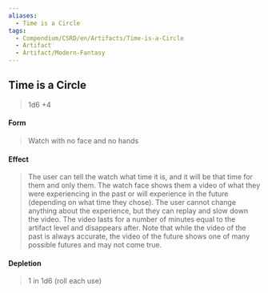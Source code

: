 ```yaml
---
aliases:
  - Time is a Circle
tags:
  - Compendium/CSRD/en/Artifacts/Time-is-a-Circle
  - Artifact
  - Artifact/Modern-Fantasy
---
```

  
    
## Time is a Circle  
  
>1d6 +4  
#### Form  
>Watch with no face and no hands   
#### Effect  
>The user can tell the watch what time it is, and it will be that time for them and only them. The watch face shows them a video of what they were experiencing in the past or will experience in the future (depending on what time they chose). The user cannot change anything about the experience, but they can replay and slow down the video. The video lasts for a number of minutes equal to the artifact level and disappears after. Note that while the video of the past is always accurate, the video of the future shows one of many possible futures and may not come true.   
  
#### Depletion   
>1 in 1d6 (roll each use)  
  
